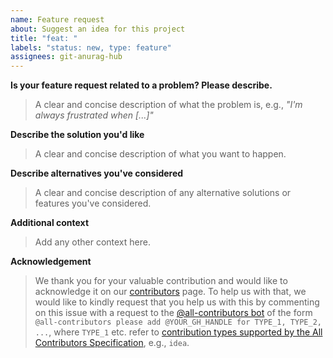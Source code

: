 ```yaml
---
name: Feature request
about: Suggest an idea for this project
title: "feat: "
labels: "status: new, type: feature"
assignees: git-anurag-hub
---
```


**Is your feature request related to a problem? Please describe.**

> A clear and concise description of what the problem is, e.g., _"I'm always
> frustrated when [...]"_

**Describe the solution you'd like**

> A clear and concise description of what you want to happen.

**Describe alternatives you've considered**

> A clear and concise description of any alternative solutions or features
> you've considered.

**Additional context**

> Add any other context here.

**Acknowledgement**

> We thank you for your valuable contribution and would like to acknowledge it
> on our [contributors][contributors] page. To help us with that, we would like
> to kindly request that you help us with this by commenting on this issue with
> a request to the [@all-contributors bot][all-contributors-bot] of the form
> `@all-contributors please add @YOUR_GH_HANDLE for TYPE_1, TYPE_2, ...`, where
> `TYPE_1` etc. refer to [contribution types supported by the All Contributors
> Specification][all-contributors-types], e.g., `idea`.

[all-contributors-bot]: https://allcontributors.org/docs/en/bot/overview
[all-contributors-types]: https://allcontributors.org/docs/en/emoji-key
[contributors]: ../../CONTRIBUTORS
